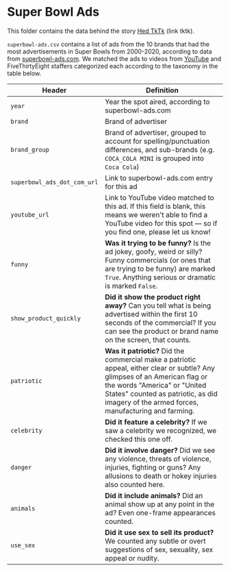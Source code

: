 # Super Bowl Ads

This folder contains the data behind the story [Hed TkTk](http://fivethirtyeight.com/) (link tktk).

`superbowl-ads.csv` contains a list of ads from the 10 brands that had the most advertisements in Super Bowls from 2000-2020, according to data from [superbowl-ads.com](https://superbowl-ads.com/). We matched the ads to videos from [YouTube](https://youtube.com) and FiveThirtyEight staffers categorized each according to the taxonomy in the table below.

Header | Definition
---|---------
`year` | Year the spot aired, according to superbowl-ads.com
`brand` | Brand of advertiser
`brand_group` | Brand of advertiser, grouped to account for spelling/punctuation differences, and sub-brands (e.g. `COCA_COLA MINI` is grouped into `Coca Cola`)
`superbowl_ads_dot_com_url` | Link to superbowl-ads.com entry for this ad
`youtube_url` | Link to YouTube video matched to this ad. If this field is blank, this means we weren't able to find a YouTube video for this spot — so if you find one, please let us know!
`funny` | **Was it trying to be funny?** Is the ad jokey, goofy, weird or silly? Funny commercials (or ones that are trying to be funny) are marked `True`. Anything serious or dramatic is marked `False`.
`show_product_quickly` | **Did it show the product right away?** Can you tell what is being advertised within the first 10 seconds of the commercial? If you can see the product or brand name on the screen, that counts.
`patriotic` | **Was it patriotic?** Did the commercial make a patriotic appeal, either clear or subtle? Any glimpses of an American flag or the words "America" or "United States" counted as patriotic, as did imagery of the armed forces, manufacturing and farming.
`celebrity` | **Did it feature a celebrity?** If we saw a celebrity we recognized, we checked this one off.
`danger` | **Did it involve danger?** Did we see any violence, threats of violence, injuries, fighting or guns? Any allusions to death or hokey injuries also counted here.
`animals` | **Did it include animals?** Did an animal show up at any point in the ad? Even one-frame appearances counted.
`use_sex` | **Did it use sex to sell its product?** We counted any subtle or overt suggestions of sex, sexuality, sex appeal or nudity.

